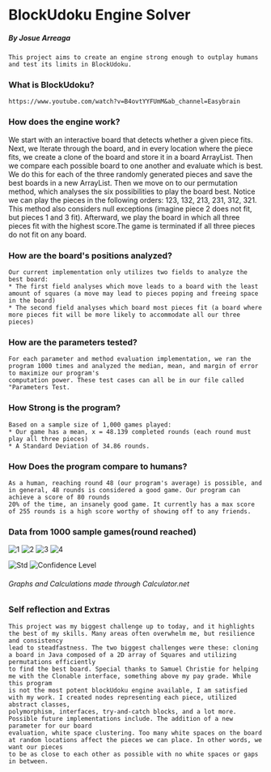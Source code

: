 <h1>BlockUdoku Engine Solver</h1>
<h5>By Josue Arreaga</h5>
    
    This project aims to create an engine strong enough to outplay humans and test its limits in BlockUdoku. 

<h3>What is BlockUdoku?</h3>

    https://www.youtube.com/watch?v=B4ovtYYFUmM&ab_channel=Easybrain
   
<h3>How does the engine work?</h3> 
   
We start with an interactive board that detects whether a given piece fits. Next, we Iterate through the board, and in every location where the 
piece fits, we create a clone of the board and store it in a board ArrayList. Then we compare each possible board to one another and evaluate which is 
best. We do this for each of the three randomly generated pieces and save the best boards in a new ArrayList. Then we move on to our permutation method, which 
analyses the six possibilities to play the board best. Notice we can play the pieces in the following orders: 123, 132, 213, 231, 312, 321. This method also 
considers null exceptions (imagine piece 2 does not fit, but pieces 1 and 3 fit). Afterward, we play the board in which all three pieces fit with the highest
score.The game is terminated if all three pieces do not fit on any board.  
    

<h3>How are the board's positions analyzed?</h3>  

    Our current implementation only utilizes two fields to analyze the best board:
    * The first field analyses which move leads to a board with the least amount of squares (a move may lead to pieces poping and freeing space in the board)
    * The second field analyses which board most pieces fit (a board where more pieces fit will be more likely to accommodate all our three pieces)
    
<h3>How are the parameters tested?</h3> 

    For each parameter and method evaluation implementation, we ran the program 1000 times and analyzed the median, mean, and margin of error to maximize our program's
    computation power. These test cases can all be in our file called "Parameters Test.
    
<h3>How Strong is the program?</h3> 
    
    Based on a sample size of 1,000 games played:
    * Our game has a mean, x = 48.139 completed rounds (each round must play all three pieces) 
    * A Standard Deviation of 34.86 rounds.

<h3>How Does the program compare to humans?</h3> 

    As a human, reaching round 48 (our program's average) is possible, and in general, 48 rounds is considered a good game. Our program can achieve a score of 80 rounds 
    20% of the time, an insanely good game. It currently has a max score of 255 rounds is a high score worthy of showing off to any friends. 
    
    
<h3>Data from 1000 sample games(round reached)</h3> 

![1](https://user-images.githubusercontent.com/114194732/236049276-7fa2a3c2-555e-4d32-ad57-70782a76b51f.png)
![2](https://user-images.githubusercontent.com/114194732/236049279-582cc29e-9ef6-4a24-bdad-46473c4f9294.png)
![3](https://user-images.githubusercontent.com/114194732/236049281-76f49cef-145a-400c-b349-92f20ad5882c.png)
![4](https://user-images.githubusercontent.com/114194732/236049299-b5f4b798-197e-451c-92ee-d7318e24aa00.png)

![Std](https://user-images.githubusercontent.com/114194732/236053369-4465deb7-d0c7-49d5-a2c5-f9effd842b77.png)
![Confidence Level](https://user-images.githubusercontent.com/114194732/236049502-7e63ac0e-6906-4c2c-9bf3-927d17d09d1f.png)

<h6>Graphs and Calculations made through Calculator.net</h6>

<h3>Self reflection and Extras</h3>

        
    This project was my biggest challenge up to today, and it highlights the best of my skills. Many areas often overwhelm me, but resilience and consistency
    lead to steadfastness. The two biggest challenges were these: cloning a board in Java composed of a 2D array of Squares and utilizing permutations efficiently 
    to find the best board. Special thanks to Samuel Christie for helping me with the Clonable interface, something above my pay grade. While this program 
    is not the most potent blockUdoku engine available, I am satisfied with my work. I created nodes representing each piece, utilized abstract classes, 
    polymorphism, interfaces, try-and-catch blocks, and a lot more. Possible future implementations include. The addition of a new parameter for our board 
    evaluation, white space clustering. Too many white spaces on the board at random locations affect the pieces we can place. In other words, we want our pieces 
    to be as close to each other as possible with no white spaces or gaps in between.
    
